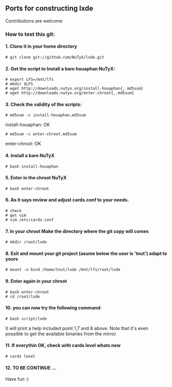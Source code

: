 ## Ports for constructing lxde

Contributions are welcome

### How to test this git:

#### 1. Clone it in your home directory

    # git clone git://github.com/NuTyX/lxde.git

#### 2. Get the script to Install a bare houaphan NuTyX:

    # export LFS=/mnt/lfs
    # mkdir $LFS
    # wget http://downloads.nutyx.org/install-houaphan{,.md5sum}
    # wget http://downloads.nutyx.org/enter-chroot{,.md5sum}

#### 3. Check the validity of the scripts:

    # md5sum -c install-houaphan.md5sum

   install-houaphan: OK

    # md5sum -c enter-chroot.md5sum

   enter-chroot: OK

#### 4. Install a bare NuTyX

    # bash install-houaphan

#### 5. Enter in the chroot NuTyX

    # bash enter-chroot

#### 6. As it says review and adjust cards.conf to your needs.

    # check
    # get vim
    # vim /etc/cards.conf


#### 7. In your chroot Make the directory where the git copy will comes

    # mkdir /root/lxde

#### 8. Exit and mount your git project (asume below the user is 'tnut') adapt to yours

    # mount -o bind /home/tnut/lxde /mnt/lfs/root/lxde

#### 9. Enter again in your chroot

    # bash enter-chroot
    # cd /root/lxde

#### 10. you can now try the following command:

    # bash script/lxde

It will print a help included point 1,7 and 8 above. Note that it's even possible to get the available binaries from the mirror.


#### 11. If everythin OK, check with cards level whats new

    # cards level

#### 12. TO BE CONTINUE ...

Have fun :)
